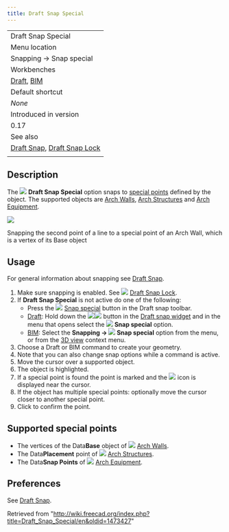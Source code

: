 ```yaml
---
title: Draft Snap Special
---
```


|                                                                                               |
| --------------------------------------------------------------------------------------------- |
| Draft Snap Special                                                                            |
| Menu location                                                                                 |
| Snapping → Snap special                                                                       |
| Workbenches                                                                                   |
| [Draft](/Draft_Workbench "Draft Workbench"), [BIM](/BIM_Workbench "BIM Workbench")            |
| Default shortcut                                                                              |
| _None_                                                                                        |
| Introduced in version                                                                         |
| 0.17                                                                                          |
| See also                                                                                      |
| [Draft Snap](/Draft_Snap "Draft Snap"), [Draft Snap Lock](/Draft_Snap_Lock "Draft Snap Lock") |
|                                                                                               |

## Description

The ![](/images/Draft_Snap_Special.svg) **Draft Snap Special** option snaps to [special points](#Supported_special_points) defined by the object. The supported objects are [Arch Walls](/Arch_Wall "Arch Wall"), [Arch Structures](/Arch_Structure "Arch Structure") and [Arch Equipment](/Arch_Equipment "Arch Equipment").

![](/images/Draft_Snap_Special_example.png)

Snapping the second point of a line to a special point of an Arch Wall, which is a vertex of its Base object

## Usage

For general information about snapping see [Draft Snap](/Draft_Snap "Draft Snap").

1. Make sure snapping is enabled. See ![](/images/Draft_Snap_Lock.svg) [Draft Snap Lock](/Draft_Snap_Lock "Draft Snap Lock").
2. If **Draft Snap Special** is not active do one of the following:
   - Press the ![](/images/Draft_Snap_Special.svg) [Snap special](/Draft_Snap_Special "Draft Snap Special") button in the Draft snap toolbar.
   - [Draft](/Draft_Workbench "Draft Workbench"): Hold down the ![](/images/Draft_Snap_Lock.svg)![](/images/Toolbar_flyout_arrow.svg) button in the [Draft snap widget](/Draft_snap_widget "Draft snap widget") and in the menu that opens select the **![](/images/Draft_Snap_Special.svg) Snap special** option.
   - [BIM](/BIM_Workbench "BIM Workbench"): Select the **Snapping → ![](/images/Draft_Snap_Special.svg) Snap special** option from the menu, or from the [3D view](/3D_view "3D view") context menu.
3. Choose a Draft or BIM command to create your geometry.
4. Note that you can also change snap options while a command is active.
5. Move the cursor over a supported object.
6. The object is highlighted.
7. If a special point is found the point is marked and the ![](/images/Draft_Snap_Special.svg) icon is displayed near the cursor.
8. If the object has multiple special points: optionally move the cursor closer to another special point.
9. Click to confirm the point.

## Supported special points

- The vertices of the Data**Base** object of ![](/images/Arch_Wall.svg) [Arch Walls](/Arch_Wall "Arch Wall").
- The Data**Placement** point of ![](/images/Arch_Structure.svg) [Arch Structures](/Arch_Structure "Arch Structure").
- The Data**Snap Points** of ![](/images/Arch_Equipment.svg) [Arch Equipment](/Arch_Equipment "Arch Equipment").

## Preferences

See [Draft Snap](/Draft_Snap#Preferences "Draft Snap").

Retrieved from "<http://wiki.freecad.org/index.php?title=Draft_Snap_Special/en&oldid=1473427>"
